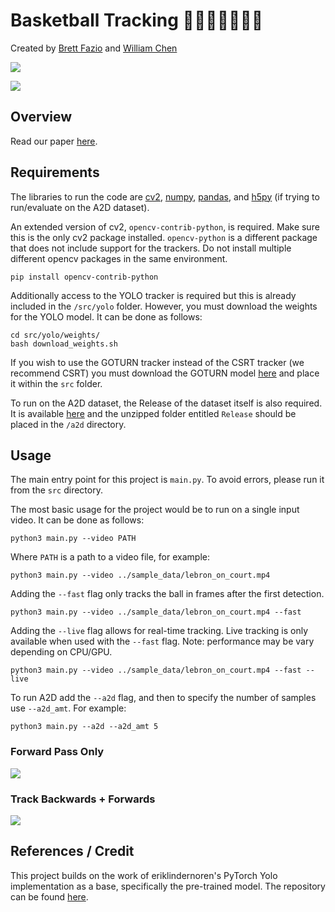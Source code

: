 # Basketball Tracking 🏀⛹🏻‍♀️⛹🏿‍♂️

Created by [Brett Fazio](http://linkedin.com/in/brett-fazio/) and [William Chen](https://www.linkedin.com/in/william-chen-6474a216b/)

![](assets/bron.gif)

![](assets/davis.gif)

## Overview
Read our paper [here](https://github.com/brettfazio/CVBallTracking/blob/main/assets/Ball_Tracking.pdf).
## Requirements 

The libraries to run the code are [cv2](https://pypi.org/project/opencv-python/), [numpy](https://numpy.org/), [pandas](https://pandas.pydata.org/), and [h5py](https://www.h5py.org/) (if trying to run/evaluate on the A2D dataset). 

An extended version of cv2, ```opencv-contrib-python```, is required. Make sure this is the only cv2 package installed. ```opencv-python``` is a different package that does not include support for the trackers. Do not install multiple different opencv packages in the same environment.
```
pip install opencv-contrib-python
```

Additionally access to the YOLO tracker is required but this is already included in the `/src/yolo` folder. However, you must download the weights for the YOLO model. It can be done as follows:

```
cd src/yolo/weights/
bash download_weights.sh
```

If you wish to use the GOTURN tracker instead of the CSRT tracker (we recommend CSRT) you must download the GOTURN model [here](https://github.com/Mogball/goturn-files) and place it within the `src` folder.

To run on the A2D dataset, the Release of the dataset itself is also required. It is available [here](https://web.eecs.umich.edu/~jjcorso/r/a2d/) and the unzipped folder entitled `Release` should be placed in the `/a2d` directory.

## Usage

The main entry point for this project is `main.py`. To avoid errors, please run it from the `src` directory. 

The most basic usage for the project would be to run on a single input video. It can be done as follows:

```
python3 main.py --video PATH
```

Where `PATH` is a path to a video file, for example:

```
python3 main.py --video ../sample_data/lebron_on_court.mp4
```

Adding the `--fast` flag only tracks the ball in frames after the first detection. 
```
python3 main.py --video ../sample_data/lebron_on_court.mp4 --fast
```

Adding the `--live` flag allows for real-time tracking. Live tracking is only available when used with the `--fast` flag.
Note: performance may be vary depending on CPU/GPU.
```
python3 main.py --video ../sample_data/lebron_on_court.mp4 --fast --live
```

To run A2D add the `--a2d` flag, and then to specify the number of samples use `--a2d_amt`. For example:

```
python3 main.py --a2d --a2d_amt 5
```

### Forward Pass Only
![](assets/forwards.gif) 

### Track Backwards + Forwards
![](assets/full.gif)

## References / Credit

This project builds on the work of eriklindernoren's PyTorch Yolo implementation as a base, specifically the pre-trained model. The repository can be found [here](https://github.com/eriklindernoren/PyTorch-YOLOv3).
